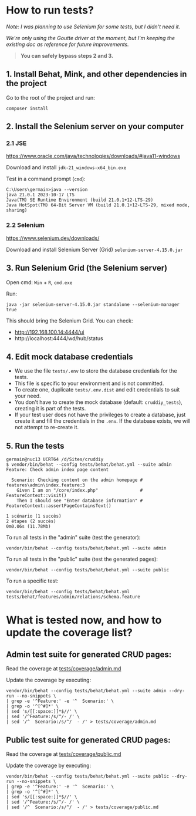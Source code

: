 # How to run tests?

_Note: I was planning to use Selenium for some tests, but I didn't need it._

_We're only using the Goutte driver at the moment, but I'm keeping the existing doc as reference for future improvements._

> **You can safely bypass steps 2 and 3.**

## 1. Install Behat, Mink, and other dependencies in the project

Go to the root of the project and run:

```
composer install
```

## 2. Install the Selenium server on your computer

### 2.1 JSE

https://www.oracle.com/java/technologies/downloads/#java11-windows

Download and install `jdk-21_windows-x64_bin.exe`

Test in a command prompt (`cmd`):
```
C:\Users\germain>java --version
java 21.0.1 2023-10-17 LTS
Java(TM) SE Runtime Environment (build 21.0.1+12-LTS-29)
Java HotSpot(TM) 64-Bit Server VM (build 21.0.1+12-LTS-29, mixed mode, sharing)
```


### 2.2 Selenium

https://www.selenium.dev/downloads/

Download and install Selenium Server (Grid) `selenium-server-4.15.0.jar`


## 3. Run Selenium Grid (the Selenium server)

Open cmd:
`Win` + `R`, `cmd.exe`

Run:
```
java -jar selenium-server-4.15.0.jar standalone --selenium-manager true
```

This should bring the Selenium Grid.
You can check:
- http://192.168.100.14:4444/ui
- http://localhost:4444/wd/hub/status


## 4. Edit mock database credentials

- We use the file `tests/.env` to store the database credentials for the tests.
- This file is specific to your environment and is not committed.
- To create one, duplicate `tests/.env.dist` and edit credentials to suit your need.
- You don't have to create the mock database (default: `cruddiy_tests`), creating it is part of the tests.
- If your test user does not have the privileges to create a database, just create it and fill the credentials in the `.env`. If the database exists, we will not attempt to re-create it.


## 5. Run the tests

```
germain@nuc13 UCRT64 /d/Sites/cruddiy
$ vendor/bin/behat --config tests/behat/behat.yml --suite admin
Feature: Check admin index page content

  Scenario: Checking content on the admin homepage # features\admin\index.feature:3
    Given I am on "/core/index.php"                # FeatureContext::visit()
    Then I should see "Enter database information" # FeatureContext::assertPageContainsText()

1 scénario (1 succès)
2 étapes (2 succès)
0m0.06s (11.78Mb)
```

To run all tests in the "admin" suite (test the generator):
```
vendor/bin/behat --config tests/behat/behat.yml --suite admin
```

To run all tests in the "public" suite (test the generated pages):
```
vendor/bin/behat --config tests/behat/behat.yml --suite public
```

To run a specific test:
```
vendor/bin/behat --config tests/behat/behat.yml tests/behat/features/admin/relations/schema.feature
```

# What is tested now, and how to update the coverage list?

## Admin test suite for generated CRUD pages:

Read the coverage at [tests/coverage/admin.md](tests/coverage/admin.md)

Update the coverage by executing:

```
vendor/bin/behat --config tests/behat/behat.yml --suite admin --dry-run --no-snippets \
| grep -e '^Feature:' -e '^  Scenario:' \
| grep -o '^[^#]*' \
| sed 's/[[:space:]]*$//' \
| sed '/^Feature:/s/^/- /' \
| sed '/^  Scenario:/s/^/  - /' > tests/coverage/admin.md
```


## Public test suite for generated CRUD pages:

Read the coverage at [tests/coverage/public.md](tests/coverage/public.md)

Update the coverage by executing:

```
vendor/bin/behat --config tests/behat/behat.yml --suite public --dry-run --no-snippets \
| grep -e '^Feature:' -e '^  Scenario:' \
| grep -o '^[^#]*' \
| sed 's/[[:space:]]*$//' \
| sed '/^Feature:/s/^/- /' \
| sed '/^  Scenario:/s/^/  - /' > tests/coverage/public.md
```
